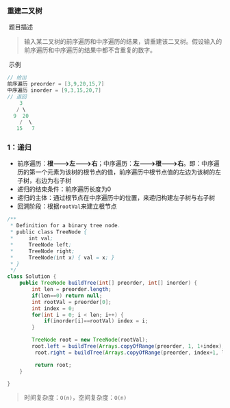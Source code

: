 ### 重建二叉树

​	题目描述

> 输入某二叉树的前序遍历和中序遍历的结果，请重建该二叉树。假设输入的前序遍历和中序遍历的结果中都不含重复的数字。

​	示例

```java
// 给出
前序遍历 preorder = [3,9,20,15,7]
中序遍历 inorder = [9,3,15,20,7]
// 返回
    3
   / \
  9  20
    /  \
   15   7
```

### 1：递归

- 前序遍历：**根--->左--->右**；中序遍历：**左--->根--->右**。即：中序遍历的第一个元素为该树的根节点的值，前序遍历中根节点值的左边为该树的左子树，右边为右子树
- 递归的结束条件：前序遍历长度为0
- 递归的主体：通过根节点在中序遍历中的位置，来递归构建左子树与右子树
- 回溯阶段：根据`rootVal`来建立根节点

```java
/**
 * Definition for a binary tree node.
 * public class TreeNode {
 *     int val;
 *     TreeNode left;
 *     TreeNode right;
 *     TreeNode(int x) { val = x; }
 * }
 */
class Solution {
    public TreeNode buildTree(int[] preorder, int[] inorder) {
        int len = preorder.length;
        if(len==0) return null;
        int rootVal = preorder[0];
        int index = 0;
        for(int i = 0; i < len; i++) {
            if(inorder[i]==rootVal) index = i;
        }

        TreeNode root = new TreeNode(rootVal);
        root.left = buildTree(Arrays.copyOfRange(preorder, 1, 1+index), Arrays.copyOfRange(inorder, 0, index));
         root.right = buildTree(Arrays.copyOfRange(preorder, index+1, len), Arrays.copyOfRange(inorder, index+1, len));

         return root;
    }

}
```

> 时间复杂度：`O(n)`，空间复杂度：`O(n)`